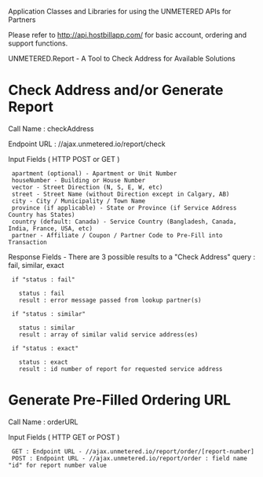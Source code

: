 Application Classes and Libraries for using the UNMETERED APIs for Partners

Please refer to http://api.hostbillapp.com/ for basic account, ordering and support functions.

UNMETERED.Report - A Tool to Check Address for Available Solutions
##
# Check Address and/or Generate Report

   Call Name : checkAddress
   
   Endpoint URL : //ajax.unmetered.io/report/check
   
   Input Fields ( HTTP POST or GET )
   
     apartment (optional) - Apartment or Unit Number
     houseNumber - Building or House Number
     vector - Street Direction (N, S, E, W, etc)
     street - Street Name (without Direction except in Calgary, AB)
     city - City / Municipality / Town Name
     province (if applicable) - State or Province (if Service Address Country has States)
     country (default: Canada) - Service Country (Bangladesh, Canada, India, France, USA, etc)
     partner - Affiliate / Coupon / Partner Code to Pre-Fill into Transaction
     
   Response Fields - There are 3 possible results to a "Check Address" query : fail, similar, exact
   
     if "status : fail"
   
       status : fail
       result : error message passed from lookup partner(s)
     
     if "status : similar"
     
       status : similar
       result : array of similar valid service address(es)
       
     if "status : exact"
     
       status : exact
       result : id number of report for requested service address
       
##
# Generate Pre-Filled Ordering URL

   Call Name : orderURL
   
   Input Fields ( HTTP GET or POST )
   
     GET : Endpoint URL - //ajax.unmetered.io/report/order/[report-number]
     POST : Endpoint URL - //ajax.unmetered.io/report/order : field name "id" for report number value
 
##

   
